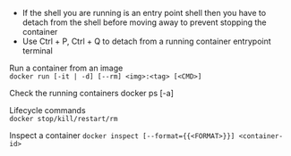 - If the shell you are running is an entry point shell then you have to detach from the shell before moving away to prevent stopping the container
- Use Ctrl + P, Ctrl + Q to detach from a running container entrypoint terminal

Run a container from an image <br>
`docker run [-it | -d] [--rm] <img>:<tag> [<CMD>]`

Check the running containers
docker ps [-a]

Lifecycle commands <br>
`docker stop/kill/restart/rm`

Inspect a container
`docker inspect [--format={{<FORMAT>}}] <container-id>`
